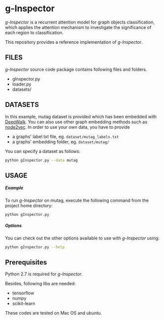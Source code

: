 # g-Inspector
*g-Inspector* is a recurrent attention model for graph objects classification, which applies the attention mechanism to investigate the significance of each region to classification.

This repository provides a reference implementation of *g-Inspector*.

## FILES
*g-Inspector* source code package contains following files and folders.

* gInspector.py
* loader.py
* datasets/

## DATASETS

In this example, mutag dataset is provided which has been embedded with [DeepWalk](https://github.com/phanein/deepwalk). You can also use other graph embedding methods such as [node2vec](https://github.com/aditya-grover/node2vec). In order to use your own data, you have to provide

- a graphs' label txt file, eg. `dataset/mutag_labels.txt`
- a graphs' embedding folder, eg. `dataset/mutag/`

You can specify a dataset as follows:

```bash
python gInspector.py --data mutag
```

## USAGE

##### Example

To run *g-Inspector* on mutag, execute the following command from the project home directory:

```bash
python gInspector.py
```

##### Options

You can check out the other options available to use with *g-Inspector* using:

```bash
python gInspector.py --help 
```

## Prerequisites

Python 2.7 is required for *g-Inspector*.

Besides, following libs are needed:

* tensorflow
* numpy
* scikit-learn

These codes are tested on Mac OS and ubuntu. 